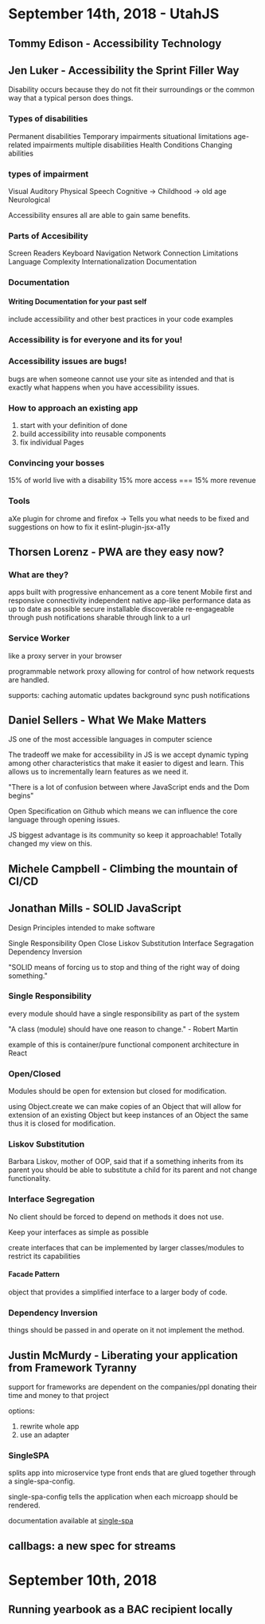 # September 14th, 2018 - UtahJS

## Tommy Edison - Accessibility Technology

## Jen Luker - Accessibility the Sprint Filler Way

Disability occurs because they do not fit their surroundings or the common way that a typical person does things.

### Types of disabilities

Permanent disabilities
Temporary impairments
situational limitations
age-related impairments
multiple disabilities
Health Conditions
Changing abilities

### types of impairment

Visual
Auditory
Physical
Speech
Cognitive
  -> Childhood
  -> old age
Neurological

Accessibility ensures all are able to gain same benefits.

### Parts of Accesibility

Screen Readers
Keyboard Navigation
Network Connection Limitations
Language Complexity
Internationalization
Documentation

### Documentation

#### Writing Documentation for your past self

include accessibility and other best practices in your code examples

### Accessibility is for everyone and its for you!

### Accessibility issues are bugs!

bugs are when someone cannot use your site as intended and that is exactly what happens when you have accessibility issues.

### How to approach an existing app

1. start with your definition of done
2. build accessibility into reusable components
3. fix individual Pages

### Convincing your bosses

15% of world live with a disability
15% more access === 15% more revenue

### Tools

aXe plugin for chrome and firefox
  -> Tells you what needs to be fixed and suggestions on how to fix it
eslint-plugin-jsx-a11y


## Thorsen Lorenz - PWA are they easy now?

### What are they?

apps built with progressive enhancement as a core tenent
Mobile first and responsive
connectivity independent
native app-like performance
data as up to date as possible
secure
installable
discoverable
re-engageable through push notifications
sharable through link to a url

### Service Worker

like a proxy server in your browser

programmable network proxy allowing for control of how network requests are handled.

supports:
  caching
  automatic updates
  background sync
  push notifications

## Daniel Sellers - What We Make Matters

JS one of the most accessible languages in computer science

The tradeoff we make for accessibility in JS is we accept dynamic typing among other characteristics that make it easier to digest and learn. This allows us to incrementally learn features as we need it.

"There is a lot of confusion between where JavaScript ends and the Dom begins"

Open Specification on Github which means we can influence the core language through opening issues.

JS biggest advantage is its community so keep it approachable!
Totally changed my view on this.

## Michele Campbell - Climbing the mountain of CI/CD

## Jonathan Mills - SOLID JavaScript

Design Principles intended to make software 

Single Responsibility
Open Close
Liskov Substitution
Interface Segragation
Dependency Inversion

"SOLID means of forcing us to stop and thing of the right way of doing something."

### Single Responsibility

every module should have a single responsibility as part of the system

"A class (module) should have one reason to change." - Robert Martin

example of this is container/pure functional component architecture in React

### Open/Closed

Modules should be open for extension but closed for modification.

using Object.create we can make copies of an Object that will allow for extension of an existing Object but keep instances of an Object the same thus it is closed for modification.

### Liskov Substitution

Barbara Liskov, mother of OOP, said that if a something inherits from its parent you should be able to substitute a child for its parent and not change functionality.

### Interface Segregation

No client should be forced to depend on methods it does not use.

Keep your interfaces as simple as possible

create interfaces that can be implemented by larger classes/modules to restrict its capabilities

#### Facade Pattern

object that provides a simplified interface to a larger body of code.

### Dependency Inversion

things should be passed in and operate on it not implement the method.

## Justin McMurdy - Liberating your application from Framework Tyranny

support for frameworks are dependent on the companies/ppl donating their time and money to that project

options:
  1. rewrite whole app
  2. use an adapter

### SingleSPA

splits app into microservice type front ends that are glued together through a single-spa-config.

single-spa-config tells the application when each microapp should be rendered.

documentation available at [single-spa](http://single-spa.js.org)

## callbags: a new spec for streams

## 
# September 10th, 2018

## Running yearbook as a BAC recipient locally


